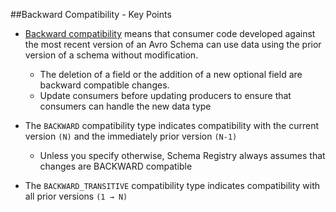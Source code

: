 ##Backward Compatibility - Key Points
* [Backward compatibility](https://docs.confluent.io/current/schema-registry/avro.html#backward-compatibility) means that consumer code developed against the most recent version of an Avro Schema can use data using the prior version of a schema without modification.
  * The deletion of a field or the addition of a new optional field are backward compatible changes.
  * Update consumers before updating producers to ensure that consumers can handle the new data type

* The ```BACKWARD``` compatibility type indicates compatibility with the current version ```(N)``` and the immediately prior version ```(N-1)```
  * Unless you specify otherwise, Schema Registry always assumes that changes are BACKWARD compatible

* The ```BACKWARD_TRANSITIVE``` compatibility type indicates compatibility with all prior versions ```(1 → N)```